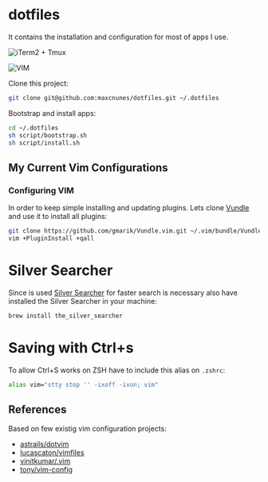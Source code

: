dotfiles
==========

It contains the installation and configuration for most of apps I use.

![**iTerm2 + Tmux**](https://raw.githubusercontent.com/maxcnunes/dotfiles/master/images/iterm2+tmux.png)

![**VIM**](https://raw.githubusercontent.com/maxcnunes/dotfiles/master/images/vim.png)

Clone this project:

```bash
git clone git@github.com:maxcnunes/dotfiles.git ~/.dotfiles
```

Bootstrap and install apps:

```bash
cd ~/.dotfiles
sh script/bootstrap.sh
sh script/install.sh
```

## My Current Vim Configurations 

### Configuring VIM

In order to keep simple installing and updating plugins. Lets clone [Vundle](https://github.com/gmarik/Vundle.vim) and use it to install all plugins:

```bash
git clone https://github.com/gmarik/Vundle.vim.git ~/.vim/bundle/Vundle.vim
vim +PluginInstall +qall
```

# Silver Searcher

Since is used [Silver Searcher](https://github.com/ggreer/the_silver_searcher) for faster search is necessary also have installed the Silver Searcher in your machine:

```bash
brew install the_silver_searcher
```


# Saving with Ctrl+s

To allow Ctrl+S works on ZSH have to include this alias on `.zshrc`:

```bash
alias vim="stty stop '' -ixoff -ixon; vim"
```

## References

Based on few existig vim configuration projects:

- [astrails/dotvim](https://github.com/astrails/dotvim)
- [lucascaton/vimfiles](https://github.com/lucascaton/vimfiles)
- [vinitkumar/.vim](https://github.com/vinitkumar/.vim)
- [tony/vim-config](https://github.com/tony/vim-config)
